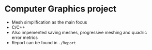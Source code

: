 # Computer Graphics project
- Mesh simplification as the main focus
- C/C++
- Also impemented saving meshes, progressive meshing and quadric error metrics
- Report can be found in `./Report`
